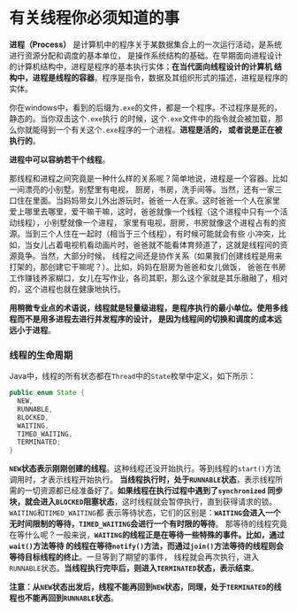 有关线程你必须知道的事
=============================================================
**进程（Process）** 是计算机中的程序关于某数据集合上的一次运行活动，是系统进行资源分配和调度的基本单位，
是操作系统结构的基础。在早期面向进程设计的计算机结构中，进程是程序的基本执行实体；**在当代面向线程设计的计算机
结构中，进程是线程的容器**。程序是指令，数据及其组织形式的描述，进程是程序的实体。

你在windows中，看到的后缀为`.exe`的文件，都是一个程序。不过程序是死的，静态的。当你双击这个`.exe`执行
的时候，这个`.exe`文件中的指令就会被加载，那么你就能得到一个有关这个`.exe`程序的一个进程。**进程是活的，
或者说是正在被执行的**。

**进程中可以容纳若干个线程**。

那线程和进程之间究竟是一种什么样的关系呢？简单地说，进程是一个容器。比如一间漂亮的小别墅。别墅里有电视，
厨房，书房，洗手间等。当然，还有一家三口住在里面。当妈妈带女儿外出游玩时，爸爸一人在家。这时爸爸一个人在家里
爱上哪里去哪里，爱干嘛干嘛，这时，爸爸就像一个线程（这个进程中只有一个活动线程），小别墅就像一个进程，
家里有电视，厨房，书房就像这个进程占有的资源。当到三个人住在一起时（相当于三个线程），有时候可能就会有些
小冲突，比如，当女儿占着电视机看动画片时，爸爸就不能看体育频道了，这就是线程间的资源竟争。当然，大部分时候，
线程之间还是协作关系（如果我们创建线程是用来打架的，那创建它干嘛呢？）。比如，妈妈在厨房为爸爸和女儿做饭，
爸爸在书房工作赚钱养家糊口，女儿在写作业，各司其职，那么这个家就是其乐融融了，相对的，这个进程也就在健康地执行。

**用稍微专业点的术语说，线程就是轻量级进程，是程序执行的最小单位。使用多线程而不是用多进程去进行并发程序的设计，
是因为线程间的切换和调度的成本远远小于进程**。

### 线程的生命周期
Java中，线程的所有状态都在`Thread`中的`State`枚举中定义，如下所示：
```java
public enum State {
  NEW,
  RUNNABLE,
  BLOCKED,
  WAITING,
  TIMED_WAITING,
  TERMINATED;
}
```
**`NEW`状态表示刚刚创建的线程**。这种线程还没开始执行。等到线程的`start()`方法调用时，才表示线程开始执行。
**当线程执行时，处于`RUNNABLE`状态**，表示线程所需的一切资源都已经准备好了。**如果线程在执行过程中遇到了`synchronized`
同步块，就会进入`BLOCKED`阻塞状态**，这时线程就会暂停执行，直到获得请求的锁。`WAITING`和`TIMED_WAITING`都
表示等待状态，它们的区别是：**`WAITING`会进入一个无时间限制的等待，`TIMED_WAITING`会进行一个有时限的等待**。
那等待的线程究竟在等什么呢？一般来说，**`WAITING`的线程正是在等待一些特殊的事件。比如，通过`wait()`方法等待
的线程在等待`notify()`方法，而通过`join()`方法等待的线程则会等待目标线程的终止**。一旦等到了期望的事件，
线程就会再次执行，进入`RUNNABLE`状态。**当线程执行完毕后，则进入`TERMINATED`状态，表示结束**。

**注意：从`NEW`状态出发后，线程不能再回到`NEW`状态，同理，处于`TERMINATED`的线程也不能再回到`RUNNABLE`状态**。
